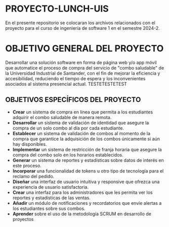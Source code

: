 # PROYECTO-LUNCH-UIS
En el presente repositorio se colocaran los archivos relacionados con el proyecto para el curso de ingeniería de software 1 en el semestre 2024-2.

# OBJETIVO GENERAL DEL PROYECTO
Desarrollar una solución software en forma de página web y/o app móvil que automatice el proceso de compra del servicio de "combo saludable" de la Universidad Industrial de Santander, con el fin de mejorar la eficiencia y accesibilidad, reduciendo el tiempo de espera y los inconvenientes asociados al sistema presencial actual.
TESTETESTETEST

## OBJETIVOS ESPECÍFICOS DEL PROYECTO
- **Crear** un sistema de compra en línea que permita a los estudiantes adquirir el combo saludable de manera remota.
- **Desarrollar** un sistema de validación de identidad que asegure la compra de un solo combo al día por cada estudiante.
- **Establecer** un sistema de validación de combos al momento de la compra que garantice la adquisición de los combos únicamente si aún hay disponibles.
- **Implementar** un sistema de restricción de franja horaria que asegure la compra del combo solo en los horarios establecidos.
- **Generar** un sistema de reportes y estadísticas sobre datos de interés en este proceso.
- **Incorporar** una funcionalidad de tokens u otro tipo de tecnología para el reclamo del pedido.
- **Diseñar** una interfaz de usuario intuitiva y responsive que ofrezca una experiencia de usuario satisfactoria.
- **Crear** una interfaz para los administradores que les permita ver los reportes y estadísticas de las ventas.
- **Añadir** un módulo de notificaciones y recordatorios que envíe alertas a los estudiantes sobre sus combos.
- **Aprender** sobre el uso de la metodología SCRUM en desarrollo de proyectos

